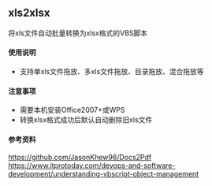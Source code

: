 ## xls2xlsx
将xls文件自动批量转换为xlsx格式的VBS脚本

#### 使用说明  
* 支持单xls文件拖放、多xls文件拖放、目录拖放、混合拖放等

#### 注意事项 
* 需要本机安装Office2007+或WPS  
* 转换xlsx格式成功后默认自动删除旧xls文件  

#### 参考资料  
https://github.com/JasonKhew96/Docs2Pdf
https://www.itprotoday.com/devops-and-software-development/understanding-vbscript-object-management
